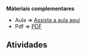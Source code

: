 
**Máteriais complementares**
*  Aula => [Assista a aula aqui](https://www.youtube.com/watch?v=W3XrpIRTgzA)
* Pdf => [PDF](obsidian://open?vault=EstudosConcursoPublico&file=PDFS%2Finterpreta%C3%A7%C3%A3o%20e%20%20compreens%C3%A3o%20de%20textos.pdf)



## Atividades